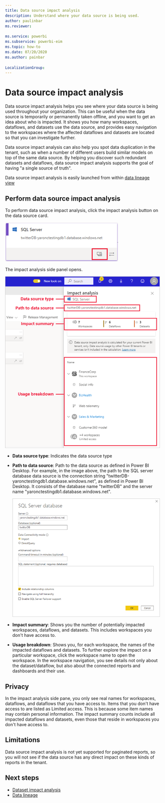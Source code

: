 ```yaml
---
title: Data source impact analysis
description: Understand where your data source is being used.
author: paulinbar
ms.reviewer: 

ms.service: powerbi
ms.subservice: powerbi-eim
ms.topic: how-to
ms.date: 07/20/2020
ms.author: painbar

LocalizationGroup: 
---
```

# Data source impact analysis

Data source impact analysis helps you see where your data source is being used throughout your organization. This can be useful when the data source is temporarily or permanently taken offline, and you want to get an idea about who is impacted. It shows you how many workspaces, dataflows, and datasets use the data source, and provides easy navigation to the workspaces where the affected dataflows and datasets are located so that you can investigate further.

Data source impact analysis can also help you spot data duplication in the tenant, such as when a number of different users build similar models on top of the same data source. By helping you discover such redundant datasets and dataflows, data source impact analysis supports the goal of having "a single source of truth".  

Data source impact analysis is easily launched from within [data lineage view](service-data-lineage.md)

## Perform data source impact analysis

To perform data source impact analysis, click the impact analysis button on the data source card.

![Screenshot of data source card showing impact analysis button.](media/service-data-source-impact-analysis/data-source-impact-analysis-button.png)
 
The impact analysis side panel opens.

![Screenshot of data source impact analysis side pane.](media/service-data-source-impact-analysis/data-source-impact-analyis-side-pane.png)
 
* **Data source type**: Indicates the data source type
* **Path to data source**: Path to the data source as defined in Power BI Desktop. For example, in the image above, the path to the SQL server database data source is the connection string "twitterDB-yaronctestingdb1.database.windows.net", as defined in Power BI Desktop. It consists of the database name "twitterDB" and the server name "yaronctestingdb1.database.windows.net".

    ![Screenshot of connection string definition in Power B I Desktop.](media/service-data-source-impact-analysis/connection-string-definition-in-desktop.png)
 
* **Impact summary**: Shows you the number of potentially impacted workspaces, dataflows, and datasets. This includes workspaces you don't have access to.
* **Usage breakdown**: Shows you, for each workspace, the names of the impacted dataflows and datasets. To further explore the impact on a particular workspace, click the workspace name to open the workspace. In the workspace navigation, you see details not only about the dataset/dataflow, but also about the connected reports and dashboards and their use. 

## Privacy

In the impact analysis side pane, you only see real names for workspaces, dataflows, and dataflows that you have access to. Items that you don't have access to are listed as Limited access. This is because some item names may contain personal information.
The impact summary counts include all impacted dataflows and datasets, even those that reside in workspaces you don't have access to.

## Limitations

Data source impact analysis is not yet supported for paginated reports, so you will not see if the data source has any direct impact on these kinds of reports in the tenant.

## Next steps

* [Dataset impact analysis](service-dataset-impact-analysis.md)
* [Data lineage](service-data-lineage.md)